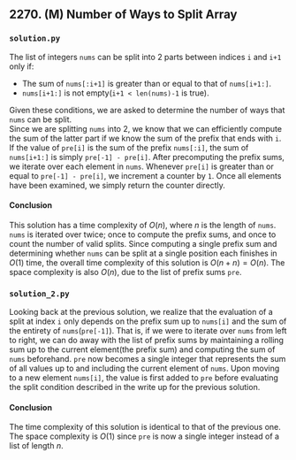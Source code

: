 ## 2270. (M) Number of Ways to Split Array

### `solution.py`
The list of integers `nums` can be split into 2 parts between indices `i` and `i+1` only if:  

- The sum of `nums[:i+1]` is greater than or equal to that of `nums[i+1:]`.
- `nums[i+1:]` is not empty(`i+1 < len(nums)-1` is true).  

Given these conditions, we are asked to determine the number of ways that `nums` can be split.  
Since we are splitting `nums` into 2, we know that we can efficiently compute the sum of the latter part if we know the sum of the prefix that ends with `i`. If the value of `pre[i]` is the sum of the prefix `nums[:i]`, the sum of `nums[i+1:]` is simply `pre[-1] - pre[i]`. After precomputing the prefix sums, we iterate over each element in `nums`. Whenever `pre[i]` is greater than or equal to `pre[-1] - pre[i]`, we increment a counter by `1`. Once all elements have been examined, we simply return the counter directly.  

#### Conclusion
This solution has a time complexity of $O(n)$, where $n$ is the length of `nums`. `nums` is iterated over twice; once to compute the prefix sums, and once to count the number of valid splits. Since computing a single prefix sum and determining whether `nums` can be split at a single position each finishes in $O(1)$ time, the overall time complexity of this solution is $O(n + n) = O(n)$. The space complexity is also $O(n)$, due to the list of prefix sums `pre`.  
  

### `solution_2.py`
Looking back at the previous solution, we realize that the evaluation of a split at index `i` only depends on the prefix sum up to `nums[i]` and the sum of the entirety of `nums`(`pre[-1]`). That is, if we were to iterate over `nums` from left to right, we can do away with the list of prefix sums by maintaining a rolling sum up to the current element(the prefix sum) and computing the sum of `nums` beforehand. `pre` now becomes a single integer that represents the sum of all values up to and including the current element of `nums`. Upon moving to a new element `nums[i]`, the value is first added to `pre` before evaluating the split condition described in the write up for the previous solution.  

#### Conclusion
The time complexity of this solution is identical to that of the previous one. The space complexity is $O(1)$ since `pre` is now a single integer instead of a list of length $n$.  
  

